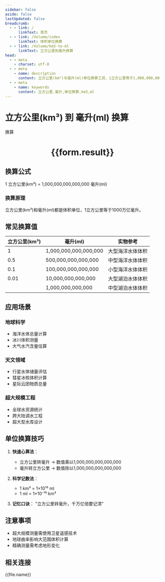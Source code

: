 ```yaml
---
sidebar: false
aside: false
lastUpdated: false
breadcrumb:
  - - link: /
      linkText: 首页
  - - link: /Volume/index
      linkText: 体积单位换算
  - - link: /Volume/km3-to-ml
      linkText: 立方公里到毫升换算
head:
  - - meta
    - charset: utf-8
  - - meta
    - name: description
      content: 立方公里(km³)与毫升(ml)单位换算工具，1立方公里等于1,000,000,000,000,000毫升。
  - - meta
    - name: keywords
      content: 立方公里,毫升,单位换算,km3,ml
---
```


# 立方公里(km³) 到 毫升(ml) 换算

<script setup>
import { onMounted, reactive, inject ,ref  } from 'vue'
import { NButton,NForm ,NFormItem,NInput,NInputNumber,NSelect,NCard,useMessage ,NGrid ,NGi } from 'naive-ui'
import { defineClientComponent } from 'vitepress'
import { Volume } from '../files';

const convert = inject('convert')
const formRef = ref(null);
const rules = {
  number:{
    required: true,
    type: 'number',
    trigger: "blur"
  }
}
const form = reactive({
  number:null,
  result:'',
  title:'立方公里(km³)到毫升(ml)换算'
})

const convertHandler = (e) => {
  e.preventDefault();
  formRef.value?.validate((errors)=>{
    if (!errors) {
      form.result = `${form.number} km³ = ${convert(form.number).from('km3').to('ml')} ml`
    }
  })
}
</script>

<n-form size="large" :model="form" ref='formRef' :rules="rules">
  <n-form-item label="数值" path="number">
    <n-input-number size="large" style="width:100%" :min="0" v-model:value="form.number" placeholder="请输入立方公里数值" />
  </n-form-item>
  <n-form-item>
    <n-button type="info" style="width:100%" @click="convertHandler">换算</n-button>
  </n-form-item>
</n-form>
<n-card embedded :bordered="false" hoverable>
  <div style="text-align:center">
    <h1>{{form.result}}</h1>
  </div>
</n-card>

## 换算公式
1 立方公里(km³) = 1,000,000,000,000,000 毫升(ml)

### 换算原理
立方公里(km³)和毫升(ml)都是体积单位，1立方公里等于1000万亿毫升。

## 常见换算值
| 立方公里(km³) | 毫升(ml) | 实物参考                 |
|-------------|---------|--------------------------|
| 1           | 1,000,000,000,000,000 | 大型海洋水体体积          |
| 0.5         | 500,000,000,000,000 | 中型海洋水体体积          |
| 0.1         | 100,000,000,000,000 | 小型海洋水体体积          |
| 0.01        | 10,000,000,000,000 | 大型湖泊水体体积          |
|        | 1,000,000,000,000 | 中型湖泊水体体积          |

## 应用场景
### 地球科学
- 海洋水体总量计算
- 冰川体积测量
- 大气水汽含量估算

### 天文领域
- 行星水体储量评估
- 彗星冰核体积计算
- 星际云团物质总量

### 超大规模工程
- 全球水资源统计
- 跨大陆调水工程
- 超大型水库设计

## 单位换算技巧
1. **快速心算法**：
   - 立方公里转毫升 → 数值乘以1,000,000,000,000,000
   - 毫升转立方公里 → 数值除以1,000,000,000,000,000

2. **科学记数法**：
   - 1 km³ = 1×10¹⁵ ml
   - 1 ml = 1×10⁻¹⁵ km³

3. **记忆口诀**：
   "立方公里转毫升，千万亿倍要记清"

## 注意事项
- 超大规模测量需使用卫星遥感技术
- 地球曲率影响大范围体积计算
- 精确测量需考虑地形变化

## 相关连接
<n-grid x-gap="12" :cols="2">
  <n-gi v-for="(file, index) in Volume" :key="index">
    <n-button
      text
      tag="a"
      :href="file.path"
      type="info"
    >
      {{file.name}}
    </n-button>
  </n-gi>
</n-grid>